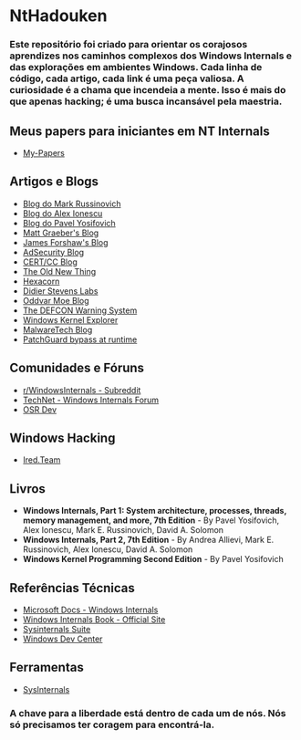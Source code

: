 # NtHadouken
### Este repositório foi criado para orientar os corajosos aprendizes nos caminhos complexos dos Windows Internals e das explorações em ambientes Windows. Cada linha de código, cada artigo, cada link é uma peça valiosa. A curiosidade é a chama que incendeia a mente. Isso é mais do que apenas hacking; é uma busca incansável pela maestria.

## Meus papers para iniciantes em NT Internals
- [My-Papers](https://github.com/lnt0x80/My-Papers/blob/main/Paper-A-trip-to-nt!KiSystemCall64.pdf)

## Artigos e Blogs

- [Blog do Mark Russinovich](https://techcommunity.microsoft.com/t5/windows-blog-archive/bg-p/WindowsInsidersBlog)
- [Blog do Alex Ionescu](https://www.alex-ionescu.com/)
- [Blog do Pavel Yosifovich](http://www.codemachine.com/)
- [Matt Graeber's Blog](https://posts.specterops.io/@mattifestation)
- [James Forshaw's Blog](https://tyranidslair.blogspot.com/)
- [AdSecurity Blog](https://adsecurity.org/)
- [CERT/CC Blog](https://insights.sei.cmu.edu/authors/will-dormann/)
- [The Old New Thing](https://devblogs.microsoft.com/oldnewthing/)
- [Hexacorn](https://www.hexacorn.com/blog/)
- [Didier Stevens Labs](https://blog.didierstevens.com/)
- [Oddvar Moe Blog](https://oddvar.moe/)
- [The DEFCON Warning System](https://www.defconwarningsystem.com/)
- [Windows Kernel Explorer](https://blog.xpnsec.com/)
- [MalwareTech Blog](https://www.malwaretech.com/)
- [PatchGuard bypass at runtime](https://hexderef.com/patchguard-bypass)

## Comunidades e Fóruns

- [r/WindowsInternals - Subreddit](https://www.reddit.com/r/WindowsInternals/)
- [TechNet - Windows Internals Forum](https://social.technet.microsoft.com/Forums/en-US/home?category=windowsinternals)
- [OSR Dev](https://community.osr.com/)
  
## Windows Hacking
- [Ired.Team](https://www.ired.team)

## Livros

- **Windows Internals, Part 1: System architecture, processes, threads, memory management, and more, 7th Edition** - By Pavel Yosifovich, Alex Ionescu, Mark E. Russinovich, David A. Solomon
- **Windows Internals, Part 2, 7th Edition** - By Andrea Allievi, Mark E. Russinovich, Alex Ionescu, David A. Solomon
- **Windows Kernel Programming Second Edition** - By Pavel Yosifovich
## Referências Técnicas

- [Microsoft Docs - Windows Internals](https://docs.microsoft.com/en-us/windows/win32/sysinfo/about-windows-internals)
- [Windows Internals Book - Official Site](https://www.microsoftpressstore.com/store/windows-internals-9780134855334)
- [Sysinternals Suite](https://docs.microsoft.com/en-us/sysinternals/)
- [Windows Dev Center](https://developer.microsoft.com/en-us/windows)

## Ferramentas
- [SysInternals](https://learn.microsoft.com/en-us/sysinternals/)

  
### A chave para a liberdade está dentro de cada um de nós. Nós só precisamos ter coragem para encontrá-la.
